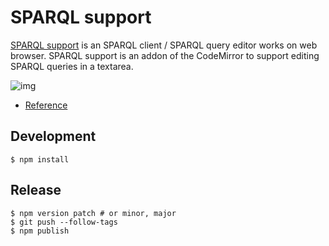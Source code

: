 # SPARQL support
[SPARQL support](https://sparql-support.dbcls.jp/) is an SPARQL client / SPARQL query editor works on web browser.
SPARQL support is an addon of the CodeMirror to support editing SPARQL queries in a textarea.

![img](https://sparql-support.dbcls.jp/file/virtuoso_ss.png)

* [Reference](https://sparql-support.dbcls.jp/sparql-support.html)

## Development

```
$ npm install
```

## Release

```
$ npm version patch # or minor, major
$ git push --follow-tags
$ npm publish
```
